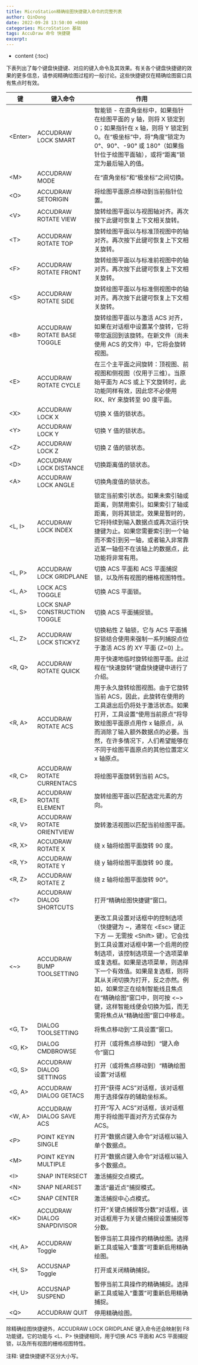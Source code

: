 ```yaml
---
title: MicroStation精确绘图快捷键入命令的完整列表
author: QinDong
date: 2022-09-28 13:50:00 +0800
categories: MicroStation 基础
tags: AccuDraw 命令 快捷键
excerpt: 
---
```

* content
{:toc}

下表列出了每个键盘快捷键、对应的键入命令及其效果。有关各个键盘快捷键的效果的更多信息，请参阅精确绘图过程的一般讨论。这些快捷键仅在精确绘图窗口具有焦点时有效。 

键 | 键入命令 | 作用
--- | --- | ---
\<Enter\> | ACCUDRAW LOCK SMART | 智能锁 - 在直角坐标中，如果指针在绘图平面的 y 轴，则将 X 锁定到 0；如果指针在 x 轴，则将 Y 锁定到 0。在“极坐标”中，将“角度”锁定为 0°、90°、-90° 或 180°（如果指针位于绘图平面轴），或将“距离”锁定为最后输入的值。
\<M\> | ACCUDRAW MODE | 在“直角坐标”和“极坐标”之间切换。
\<O\> | ACCUDRAW SETORIGIN | 将绘图平面原点移动到当前指针位置。
\<V\> | ACCUDRAW ROTATE VIEW | 旋转绘图平面以与视图轴对齐。再次按下此键可恢复上下文相关旋转。
\<T\> | ACCUDRAW ROTATE TOP | 旋转绘图平面以与标准顶视图中的轴对齐。再次按下此键可恢复上下文相关旋转。
\<F\> | ACCUDRAW ROTATE FRONT | 旋转绘图平面以与标准前视图中的轴对齐。再次按下此键可恢复上下文相关旋转。
\<S\> | ACCUDRAW ROTATE SIDE | 旋转绘图平面以与标准侧视图中的轴对齐。再次按下此键可恢复上下文相关旋转。
\<B\> | ACCUDRAW ROTATE BASE TOGGLE | 旋转绘图平面以与激活 ACS 对齐，如果在对话框中设置某个旋转，它将带您返回到该旋转。在新文件（尚未使用 ACS 的文件）中，它将会旋转视图。 | 
\<E\> | ACCUDRAW ROTATE CYCLE | 在三个主平面之间旋转：顶视图、前视图和侧视图（仅用于三维）。当原始平面为 ACS 或上下文旋转时，此功能同样有效，因此您不必使用 RX、RY 来旋转至 90 度平面。 | 
\<X\> | ACCUDRAW LOCK X | 切换 X 值的锁状态。
\<Y\> | ACCUDRAW LOCK Y | 切换 Y 值的锁状态。
\<Z\> | ACCUDRAW LOCK Z | 切换 Z 值的锁状态。
\<D\> | ACCUDRAW LOCK DISTANCE | 切换距离值的锁状态。
\<A\> | ACCUDRAW LOCK ANGLE | 切换角度值的锁状态。
\<L, I\> | ACCUDRAW LOCK INDEX | 锁定当前索引状态。如果未索引轴或距离，则禁用索引。如果索引了轴或距离，则将其锁定。效果是暂时的，它将持续到输入数据点或再次运行快捷键为止。如果您需要索引到一个轴而不索引到另一轴，或者输入非常靠近某一轴但不在该轴上的数据点，此功能将非常有用。 | 
\<L, P\> | ACCUDRAW LOCK GRIDPLANE | 切换 ACS 平面和 ACS 平面捕捉锁，以及所有视图的栅格视图特性。
\<L, A\> | LOCK ACS TOGGLE | 切换 ACS 平面锁。
\<L, S\> | LOCK SNAP CONSTRUCTION TOGGLE | 切换 ACS 平面捕捉锁。
\<L, Z\> | ACCUDRAW LOCK STICKYZ | 切换粘性 Z 轴锁，它与 ACS 平面捕捉锁结合使用来强制一系列捕捉点位于激活 ACS 的 XY 平面 (Z=0) 上。
\<R, Q\> | ACCUDRAW ROTATE QUICK | 用于快速地临时旋转绘图平面。此过程在“快速旋转”键盘快捷键中进行了介绍。
\<R, A\> | ACCUDRAW ROTATE ACS | 用于永久旋转绘图视图。由于它旋转当前 ACS，因此，此旋转在使用的工具退出后仍将处于激活状态。如果打开，工具设置“使用当前原点”将导致绘图平面原点用作 x 轴原点，从而消除了输入额外数据点的必要。当然，在许多情况下，人们希望能够在不同于绘图平面原点的其他位置定义 x 轴原点。 | 
\<R, C\> | ACCUDRAW ROTATE CURRENTACS | 将绘图平面旋转到当前 ACS。
\<R, E\> | ACCUDRAW ROTATE ELEMENT | 旋转绘图平面以匹配选定元素的方向。
\<R, V\> | ACCUDRAW ROTATE ORIENTVIEW | 旋转激活视图以匹配当前绘图平面。
\<R, X\> | ACCUDRAW ROTATE X | 绕 x 轴将绘图平面旋转 90 度。
\<R, Y\> | ACCUDRAW ROTATE Y | 绕 y 轴将绘图平面旋转 90 度。
\<R, Z\> | ACCUDRAW ROTATE Z | 绕 z 轴将绘图平面旋转 90°。
\<?\> | ACCUDRAW DIALOG SHORTCUTS | 打开“精确绘图快捷键”窗口。
\<~\> | ACCUDRAW BUMP TOOLSETTING | 更改工具设置对话框中的控制选项（快捷键为 ~，通常在 \<Esc\> 键正下方 — 无需按 \<Shift\> 键）。它会找到工具设置对话框中第一个启用的控制选项，该控制选项是一个选项菜单或复选框。如果是选项菜单，则选择下一个有效值。如果是复选框，则将其从关闭切换为打开，反之亦然。例如，如果您正在绘制智能线且焦点在“精确绘图”窗口中，则可按 \<~\> 键，这样智能线便会切换为弧，而无需将焦点从“精确绘图”窗口中移走。 | 
\<G, T\> | DIALOG TOOLSETTING | 将焦点移动到“工具设置”窗口。
\<G, K\> | DIALOG CMDBROWSE | 打开（或将焦点移动到）“键入命令”窗口
\<G, S\> | ACCUDRAW DIALOG SETTINGS | 打开（或将焦点移动到）“精确绘图设置”对话框
\<G, A\> | ACCUDRAW DIALOG GETACS | 打开“获得 ACS”对话框，该对话框用于选择保存的辅助坐标系。
\<W, A\> | ACCUDRAW DIALOG SAVE ACS | 打开“写入 ACS”对话框，该对话框用于将绘图平面对齐方式保存为 ACS。
\<P\> | POINT KEYIN SINGLE | 打开“数据点键入命令”对话框以输入单个数据点。
\<M\> | POINT KEYIN MULTIPLE | 打开“数据点键入命令”对话框以输入多个数据点。
\<I\> | SNAP INTERSECT | 激活捕捉交点模式。
\<N\> | SNAP NEAREST | 激活“最近点”捕捉模式。
\<C\> | SNAP CENTER | 激活捕捉中心点模式。
\<K\> | ACCUDRAW DIALOG SNAPDIVISOR | 打开“关键点捕捉等分数”对话框，该对话框用于为关键点捕捉设置捕捉等分数。
\<H, A\> | ACCUDRAW Toggle | 暂停当前工具操作的精确绘图。选择新工具或输入“重置”可重新启用精确绘图。
\<H, S\> | ACCUSNAP Toggle | 打开或关闭精确捕捉。
\<H, U\> | ACCUSNAP SUSPEND | 暂停当前工具操作的精确捕捉。选择新工具或输入“重置”可重新启用精确捕捉。
\<Q\> | ACCUDRAW QUIT | 停用精确绘图。

除精确绘图快捷键外，ACCUDRAW LOCK GRIDPLANE 键入命令还会映射到 F8 功能键。它的功能与 \<L、P\> 快捷键相同，用于切换 ACS 平面和 ACS 平面捕捉锁，以及所有视图的栅格视图特性。 

注释: 键盘快捷键不区分大小写。 